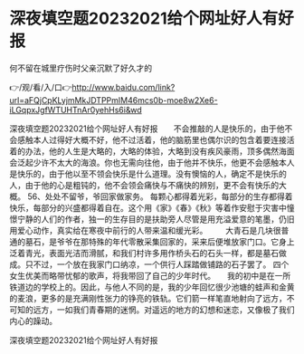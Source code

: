 # 深夜填空题20232021给个网址好人有好报
何不留在城里疗伤时父亲沉默了好久才的

👉/观/看/入/口👉http://www.baidu.com/link?url=aFQjCpKLyjmMkJDTPPmIM46mcs0b-moe8w2Xe6-iLGqpxJgfWTUHTnAr0yehHs6i&wd

深夜填空题20232021给个网址好人有好报　　不会推敲的人是快乐的，由于他不会感触本人过得好大概不好，他不过活着，他的脑筋里也偶尔识的包含着要连接活着的办法，他的人生是大略的，大略的体验，大略到没有疾风豪雨，顶多偶然海面会泛起少许不太大的海浪。你也无需向往他，由于他并不快乐，他更不会感触本人是快乐的，由于他以至不领会快乐是什么道理。没有懊恼的人，确定不是快乐的人，由于他的心是粗钝的，他不会领会痛快与不痛快的辨别，更不会有快乐的大概。
	56、处处不留爷，爷回家做家务。
每颗心都得着光彩，每部分的生存都得着快乐，每部分的兴盛都得着自在。这个用《家》《春》《秋》等着作安慰于灾害中憧憬宁静的人们的作者，独一的生存目的是扶助旁人尽管是用充溢爱意的笔墨，仍旧用爱心动作，真实给在寒夜中前行的人带来温和缓光彩。
　　大青石是几块很普通的墓石，是爷爷在那特殊的年代零散采集回家的，采来后便堆放家门口。它身上泛着青光，表面光洁而滑腻，和我们村许多用作桥头石的石头一样，都是墓石做成。只不过，一个放在我家门口纳凉，一个供行人踩踏做铺路的石子罢了。
四个女生优美而略带忧郁的歌声，将我带回了自己的少年时代。　　我的初中是在一所铁道边的学校上的。因此，与他人不同的是，我的少年回忆很少池塘的蛙声和金黄的麦浪，更多的是充满刚性张力的铮亮的铁轨。它们箭一样笔直地射向了远方，不可知的远方，一如我们青春期的迷惘。对遥远的地方的幻想和迷恋，又像极了我们内心的躁动。　　

深夜填空题20232021给个网址好人有好报
